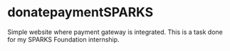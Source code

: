 # donatepaymentSPARKS
Simple website where payment gateway is integrated.
This is a task done for my SPARKS Foundation internship.
